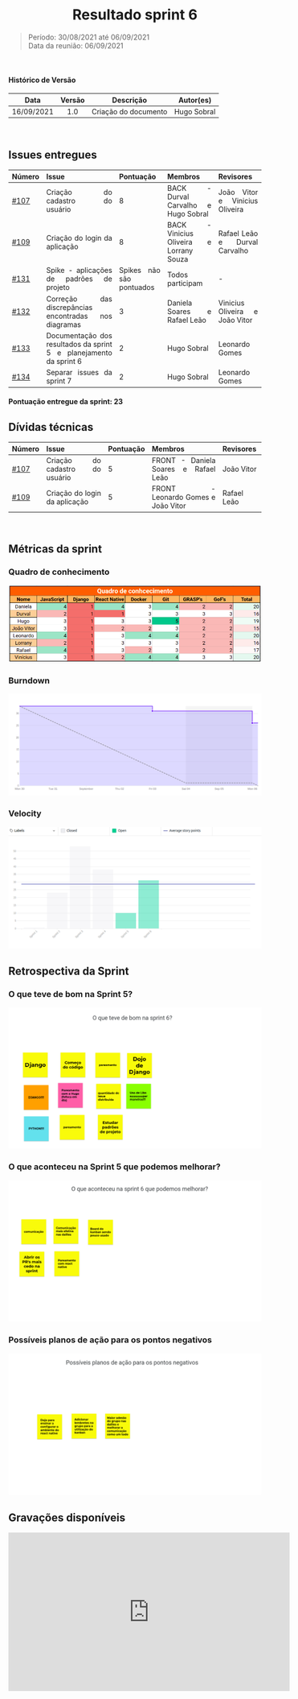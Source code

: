 # <center> Resultado sprint 6
> Período: 30/08/2021 até 06/09/2021  
> Data da reunião: 06/09/2021

<br/>

<div align="justify">

#### Histórico de Versão

|    Data    | Versão |      Descrição       |     Autor(es)     |
| :--------: | :----: | :------------------: | :---------------: |
| 16/09/2021 |  1.0   | Criação do documento | Hugo Sobral |

<br/>

## Issues entregues
| Número | Issue | Pontuação | Membros | Revisores |
| -- | -- | -- | -- | -- |
| [#107](https://github.com/UnBArqDsw2021-1/2021.1_G01_Animalesco_docs/issues/107) | Criação do cadastro do usuário | 8 |  BACK - Durval Carvalho e Hugo Sobral | João Vitor e Vinicius Oliveira |
| [#109](https://github.com/UnBArqDsw2021-1/2021.1_G01_Animalesco_docs/issues/109) | Criação do login da aplicação | 8 |  BACK - Vinicius Oliveira e Lorrany Souza | Rafael Leão e Durval Carvalho |
| [#131](https://github.com/UnBArqDsw2021-1/2021.1_G01_Animalesco_docs/issues/131) | Spike - aplicações de padrões de projeto | Spikes não são pontuados | Todos participam | - |
| [#132](https://github.com/UnBArqDsw2021-1/2021.1_G01_Animalesco_docs/issues/132) | Correção das discrepâncias encontradas nos diagramas | 3 | Daniela Soares e Rafael Leão | Vinicius Oliveira e João Vitor |
| [#133](https://github.com/UnBArqDsw2021-1/2021.1_G01_Animalesco_docs/issues/133) | Documentação dos resultados da sprint 5 e planejamento da sprint 6 | 2 | Hugo Sobral | Leonardo Gomes |
| [#134](https://github.com/UnBArqDsw2021-1/2021.1_G01_Animalesco_docs/issues/134) | Separar issues da sprint 7 | 2 | Hugo Sobral | Leonardo Gomes |

#### Pontuação entregue da sprint: 23

## Dívidas técnicas

| Número | Issue | Pontuação | Membros | Revisores |
| -- | -- | -- | -- | -- |
| [#107](https://github.com/UnBArqDsw2021-1/2021.1_G01_Animalesco_docs/issues/107) | Criação do cadastro do usuário | 5 | FRONT - Daniela Soares e Rafael Leão | João Vitor |
| [#109](https://github.com/UnBArqDsw2021-1/2021.1_G01_Animalesco_docs/issues/109) | Criação do login da aplicação | 5 | FRONT - Leonardo Gomes e João Vitor | Rafael Leão |

<br />

## Métricas da sprint

### Quadro de conhecimento
<img src='https://raw.githubusercontent.com/UnBArqDsw2021-1/2021.1_G01_Animalesco_docs/main/docs/assets/sprints/metricas/quadro_sprint6.png'>

### Burndown
<img src='https://raw.githubusercontent.com/UnBArqDsw2021-1/2021.1_G01_Animalesco_docs/main/docs/assets/sprints/metricas/burndown_sprint6.png'>

### Velocity
<img src='https://raw.githubusercontent.com/UnBArqDsw2021-1/2021.1_G01_Animalesco_docs/main/docs/assets/sprints/metricas/velocity_sprint6.png'>

<br />

## Retrospectiva da Sprint

### O que teve de bom na Sprint 5?

<img src='https://raw.githubusercontent.com/UnBArqDsw2021-1/2021.1_G01_Animalesco_docs/main/docs/assets/sprints/retrospectiva_positiva_sprint6.png'>

### O que aconteceu na Sprint 5 que podemos melhorar?

<img src='https://raw.githubusercontent.com/UnBArqDsw2021-1/2021.1_G01_Animalesco_docs/main/docs/assets/sprints/retrospectiva_negativa_sprint6.png'>

### Possíveis planos de ação para os pontos negativos

<img src='https://raw.githubusercontent.com/UnBArqDsw2021-1/2021.1_G01_Animalesco_docs/main/docs/assets/sprints/retrospectiva_melhoria_sprint6.png'>


<br />

## Gravações disponíveis

<iframe width="560" height="315" src="https://www.youtube.com/embed/TGXw2QOVc_w" title="YouTube video player" frameborder="0" allow="accelerometer; autoplay; clipboard-write; encrypted-media; gyroscope; picture-in-picture" allowfullscreen></iframe>

</div>